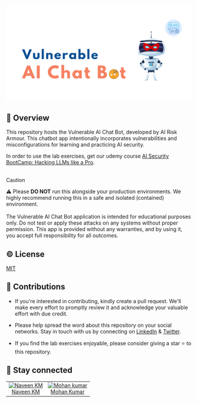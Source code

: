 <p align="left">
<img src="https://github.com/ai-risk-armour/Vulnerable-AI-Chatbot/blob/main/logo.png"> 
</p>

## :rocket: Overview
This repository hosts the Vulnerable AI Chat Bot, developed by AI Risk Armour. This chatbot app intentionally incorporates vulnerabilities and misconfigurations for learning and practicing AI security.

In order to use the lab exercises, get our udemy course [AI Security BootCamp: Hacking LLMs like a Pro](https://www.udemy.com/course/ai-security-bootcamp/?couponCode=B684F28200E4E0AC6A59).
<br />
<br />

> [!CAUTION]
> :warning:  Please **DO NOT** run this alongside your production environments. We highly recommend running this in a safe and isolated (contained) environment. 
> <br /> 
> <br />
> The Vulnerable AI Chat Bot application is intended for educational purposes only. Do not test or apply these attacks on any systems without proper permission. This app is provided without any warranties, and by using it, you accept full responsibility for all outcomes.

## :copyright: License

[MIT](https://github.com/ai-risk-armour/Vulnerable-AI-Chatbot/blob/main/LICENSE)

## :raising_hand: Contributions

* If you're interested in contributing, kindly create a pull request. We'll make every effort to promptly review it and acknowledge your valuable effort with due credit.

* Please help spread the word about this repository on your social networks. Stay in touch with us by connecting on [LinkedIn](https://www.linkedin.com/company/ai-risk-armour/) & [Twitter](https://twitter.com/AI_Risk_Armour). 

* If you find the lab exercises enjoyable, please consider giving a star ⭐️ to this repository.

## :dizzy: Stay connected

<table>
    <tr>
        <td align="center"><a href="https://www.linkedin.com/in/naveenkm94"><img alt="Naveen KM"
                    src="https://avatars.githubusercontent.com/u/7024442?v=4" width="50%" /><br />Naveen KM</a></td>
        <td align="center"><a href="https://www.linkedin.com/in/vimokumar"><img alt="Mohan kumar"
            src="https://avatars.githubusercontent.com/u/1869280?v=4" width="43.5%" /><br />Mohan Kumar</a></td>
    </tr>
</table>